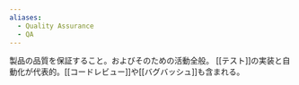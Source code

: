 ```yaml
---
aliases:
  - Quality Assurance
  - QA
---
```

製品の品質を保証すること。およびそのための活動全般。
[[テスト]]の実装と自動化が代表的。[[コードレビュー]]や[[バグバッシュ]]も含まれる。